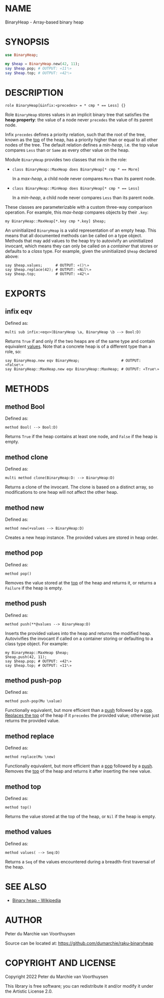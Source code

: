 NAME
====

BinaryHeap - Array-based binary heap

SYNOPSIS
========

```raku
use BinaryHeap;

my $heap = BinaryHeap.new(42, 11);
say $heap.pop; # OUTPUT: «11␤»
say $heap.top; # OUTPUT: «42␤»
```

DESCRIPTION
===========

    role BinaryHeap[&infix:<precedes> = * cmp * == Less] {}

Role `BinaryHeap` stores values in an implicit binary tree that satisfies the **heap property**: the value of a node never `precedes` the value of its parent node.

Infix `precedes` defines a priority relation, such that the root of the tree, known as the [top](#method_top) of the heap, has a priority higher than or equal to all other nodes of the tree. The default relation defines a *min-heap*, i.e. the top value compares `Less` than or `Same` as every other value on the heap.

Module `BinaryHeap` provides two classes that mix in the role:

  * `class BinaryHeap::MaxHeap does BinaryHeap[* cmp * == More]`

    In a *max-heap*, a child node never compares `More` than its parent node.

  * `class BinaryHeap::MinHeap does BinaryHeap[* cmp * == Less]`

    In a *min-heap*, a child node never compares `Less` than its parent node.

These classes are parameterizable with a custom three-way comparison operation. For example, this *max-heap* compares objects by their `.key`:

    my BinaryHeap::MaxHeap[*.key cmp *.key] $heap;

An uninitialized `BinaryHeap` is a valid representation of an empty heap. This means that all documented methods can be called on a type object. Methods that may add values to the heap try to autovivify an uninitialized invocant, which means they can only be called on a *container* that stores or defaults to a *class* type. For example, given the uninitialized `$heap` declared above:

    say $heap.values;      # OUTPUT: «()␤»
    say $heap.replace(42); # OUTPUT: «Nil␤»
    say $heap.top;         # OUTPUT: «42␤»

EXPORTS
=======

infix eqv
---------

Defined as:

    multi sub infix:<eqv>(BinaryHeap \a, BinaryHeap \b --> Bool:D)

Returns `True` if and only if the two heaps are of the same type and contain equivalent [values](#method_values). Note that a concrete heap is of a different type than a role, so:

    say BinaryHeap.new eqv BinaryHeap;                   # OUTPUT: «False␤»
    say BinaryHeap::MaxHeap.new eqv BinaryHeap::MaxHeap; # OUTPUT: «True␤»

METHODS
=======

method Bool
-----------

Defined as:

    method Bool( --> Bool:D)

Returns `True` if the heap contains at least one node, and `False` if the heap is empty.

method clone
------------

Defined as:

    multi method clone(BinaryHeap:D: --> BinaryHeap:D)

Returns a clone of the invocant. The clone is based on a distinct array, so modifications to one heap will not affect the other heap.

method new
----------

Defined as:

    method new(+values --> BinaryHeap:D)

Creates a new heap instance. The provided values are stored in heap order.

method pop
----------

Defined as:

    method pop()

Removes the value stored at the [top](#method_top) of the heap and returns it, or returns a `Failure` if the heap is empty.

method push
-----------

Defined as:

    method push(**@values --> BinaryHeap:D)

Inserts the provided values into the heap and returns the modified heap. Autovivifies the invocant if called on a container storing or defaulting to a class type object. For example:

    my BinaryHeap::MaxHeap $heap;
    $heap.push(42, 11);
    say $heap.pop; # OUTPUT: «42␤»
    say $heap.top; # OUTPUT: «11␤»

method push-pop
---------------

Defined as:

    method push-pop(Mu \value)

Functionally equivalent, but more efficient than a [push](#method_push) followed by a [pop](#method_pop). [Replaces the top](#method_replace) of the heap if it `precedes` the provided value; otherwise just returns the provided value.

method replace
--------------

Defined as:

    method replace(Mu \new)

Functionally equivalent, but more efficient than a [pop](#method_pop) followed by a [push](#method_push). Removes the [top](#method_top) of the heap and returns it after inserting the new value.

method top
----------

Defined as:

    method top()

Returns the value stored at the top of the heap, or `Nil` if the heap is empty.

method values
-------------

Defined as:

    method values( --> Seq:D)

Returns a `Seq` of the values encountered during a breadth-first traversal of the heap.

SEE ALSO
========

  * [Binary heap - Wikipedia](https://en.wikipedia.org/wiki/Binary_heap)

AUTHOR
======

Peter du Marchie van Voorthuysen

Source can be located at: https://github.com/dumarchie/raku-binaryheap

COPYRIGHT AND LICENSE
=====================

Copyright 2022 Peter du Marchie van Voorthuysen

This library is free software; you can redistribute it and/or modify it under the Artistic License 2.0.

